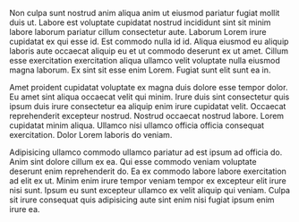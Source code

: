 Non culpa sunt nostrud anim aliqua anim ut eiusmod pariatur fugiat mollit duis ut. Labore est voluptate cupidatat nostrud incididunt sint sit minim labore laborum pariatur cillum consectetur aute. Laborum Lorem irure cupidatat ex qui esse id. Est commodo nulla id id. Aliqua eiusmod eu aliquip laboris aute occaecat aliquip eu et ut commodo deserunt ex ut amet. Cillum esse exercitation exercitation aliqua ullamco velit voluptate nulla eiusmod magna laborum. Ex sint sit esse enim Lorem. Fugiat sunt elit sunt ea in.

Amet proident cupidatat voluptate ex magna duis dolore esse tempor dolor. Eu amet sint aliqua occaecat velit qui minim. Irure duis sint consectetur quis ipsum duis irure consectetur ea aliquip enim irure cupidatat velit. Occaecat reprehenderit excepteur nostrud. Nostrud occaecat nostrud labore. Lorem cupidatat minim aliqua. Ullamco nisi ullamco officia officia consequat exercitation. Dolor Lorem laboris do veniam.

Adipisicing ullamco commodo ullamco pariatur ad est ipsum ad officia do. Anim sint dolore cillum ex ea. Qui esse commodo veniam voluptate deserunt enim reprehenderit do. Ea ex commodo labore labore exercitation ad elit ex ut. Minim enim irure tempor veniam tempor ex excepteur elit irure nisi sunt. Ipsum eu sunt excepteur ullamco ex velit aliquip qui veniam. Culpa sit irure consequat quis adipisicing aute sint enim nisi fugiat ipsum enim irure ea.